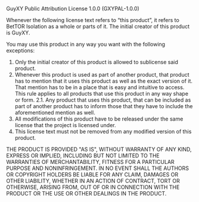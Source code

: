 GuyXY Public Attribution License 1.0.0 (GXYPAL-1.0.0)

Whenever the following license text refers to “this product”, it refers to BetTOR Isolation as a whole or parts of it.
The initial creator of this product is GuyXY.

You may use this product in any way you want with the following exceptions:
1.	Only the initial creator of this product is allowed to sublicense said product.
2.	Whenever this product is used as part of another product, that product has to mention that it uses this product as well as the exact version of it. That mention has to be in a place that is easy and intuitive to access. This rule applies to all products that use this product in any way shape or form.
2.1.	Any product that uses this product, that can be included as part of another product has to inform those that they have to include the aforementioned mention as well.
3.	All modifications of this product have to be released under the same license that the project is licensed under.
4.	This license text must not be removed from any modified version of this product.

THE PRODUCT IS PROVIDED "AS IS", WITHOUT WARRANTY OF ANY KIND, EXPRESS OR IMPLIED, INCLUDING BUT NOT LIMITED TO THE WARRANTIES OF MERCHANTABILITY, FITNESS FOR A PARTICULAR PURPOSE AND NONINFRINGEMENT. IN NO EVENT SHALL THE AUTHORS OR COPYRIGHT HOLDERS BE LIABLE FOR ANY CLAIM, DAMAGES OR OTHER LIABILITY, WHETHER IN AN ACTION OF CONTRACT, TORT OR OTHERWISE, ARISING FROM, OUT OF OR IN CONNECTION WITH THE PRODUCT OR THE USE OR OTHER DEALINGS IN THE PRODUCT.
